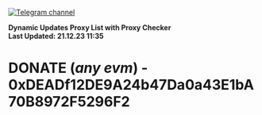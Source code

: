 [![Telegram channel](https://img.shields.io/endpoint?url=https://runkit.io/damiankrawczyk/telegram-badge/branches/master?url=https://t.me/n4z4v0d)](https://t.me/n4z4v0d) 

**Dynamic Updates Proxy List with Proxy Checker**  
**Last Updated: 21.12.23 11:35**

# DONATE (_any evm_) - 0xDEADf12DE9A24b47Da0a43E1bA70B8972F5296F2
